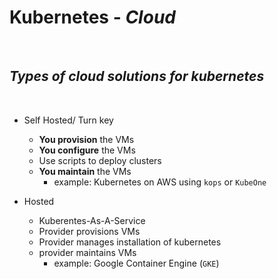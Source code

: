 # Kubernetes - ***Cloud***

<br>

## ***Types of cloud solutions for kubernetes***


<br>

* Self Hosted/ Turn key
    * **You provision** the VMs
    * **You configure** the VMs
    * Use scripts to deploy clusters
    * **You maintain** the VMs
      * example: Kubernetes on AWS using `kops` or `KubeOne`

* Hosted
  * Kuberentes-As-A-Service
  * Provider provisions VMs
  * Provider manages installation of kubernetes
  * provider maintains VMs
    * example: Google Container Engine (`GKE`) 


